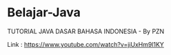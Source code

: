 # Belajar-Java
TUTORIAL JAVA DASAR BAHASA INDONESIA - By PZN

Link : https://www.youtube.com/watch?v=jiUxHm9l1KY
